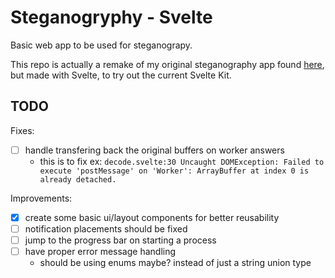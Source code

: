 # Steganogryphy - Svelte

Basic web app to be used for steganograpy.

This repo is actually a remake of my original steganography app found [here](https://github.com/thavixt/steganography-js), but made with Svelte, to try out the current Svelte Kit.

## TODO

Fixes:

- [ ] handle transfering back the original buffers on worker answers
  - this is to fix ex: `decode.svelte:30 Uncaught DOMException: Failed to execute 'postMessage' on 'Worker': ArrayBuffer at index 0 is already detached.`

Improvements:

- [x] create some basic ui/layout components for better reusability
- [ ] notification placements should be fixed
- [ ] jump to the progress bar on starting a process
- [ ] have proper error message handling
  - should be using enums maybe? instead of just a string union type
